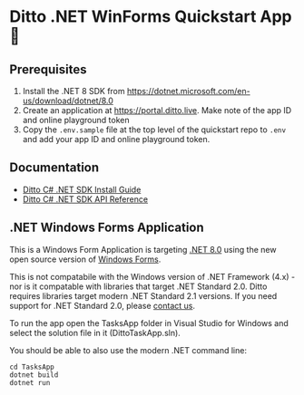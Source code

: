 # Ditto .NET WinForms Quickstart App 🚀


## Prerequisites

1. Install the .NET 8 SDK from <https://dotnet.microsoft.com/en-us/download/dotnet/8.0>
2. Create an application at <https://portal.ditto.live>. Make note of the app ID and online playground token
3. Copy the `.env.sample` file at the top level of the quickstart repo to `.env` and add your app ID and online playground token.


## Documentation

- [Ditto C# .NET SDK Install Guide](https://docs.ditto.live/install-guides/c-sharp)
- [Ditto C# .NET SDK API Reference](https://software.ditto.live/dotnet/Ditto/4.11.1/api-reference/)


## .NET Windows Forms Application 

This is a Windows Form Application is targeting [.NET 8.0](https://learn.microsoft.com/en-us/dotnet/desktop/winforms/whats-new/net80?view=netdesktop-9.0) using the new open source version of [Windows Forms](https://learn.microsoft.com/en-us/dotnet/desktop/winforms/overview/).  

This is not compatabile with the Windows version of .NET Framework (4.x) - nor is it compatable with libraries that target .NET Standard 2.0.   Ditto requires libraries target modern .NET Standard 2.1 versions. If you need support for .NET Standard 2.0, please [contact us](https://www.ditto.com/schedule-a-demo).

To run the app open the TasksApp folder in Visual Studio for Windows and select the solution file in it (DittoTaskApp.sln).  

You should be able to also use the modern .NET command line:
```
cd TasksApp 
dotnet build
dotnet run
```
